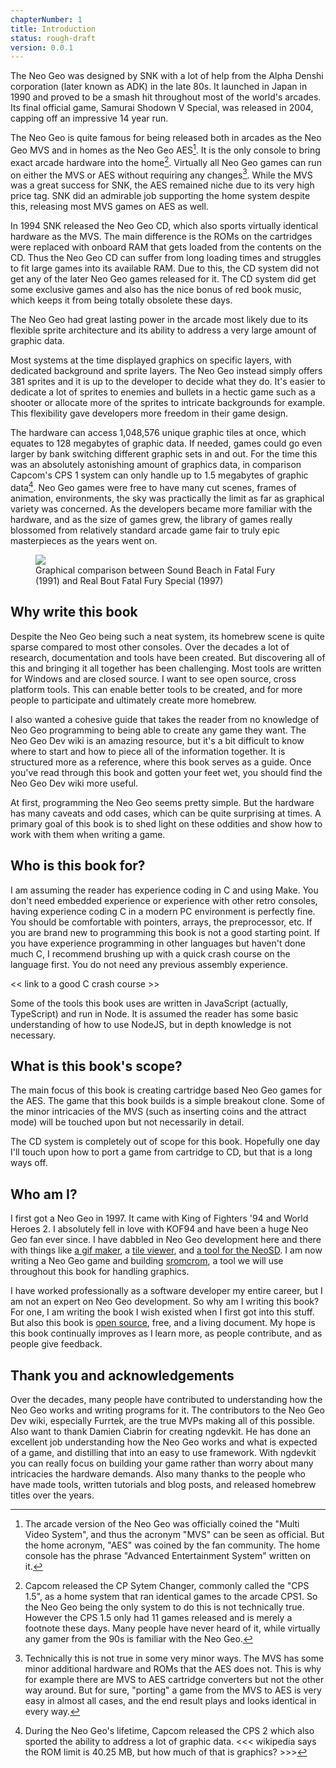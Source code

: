 ```yaml
---
chapterNumber: 1
title: Introduction
status: rough-draft
version: 0.0.1
---
```


The Neo Geo was designed by SNK with a lot of help from the Alpha Denshi corporation (later known as ADK) in the late 80s. It launched in Japan in 1990 and proved to be a smash hit throughout most of the world's arcades. Its final official game, Samurai Shodown V Special, was released in 2004, capping off an impressive 14 year run.

The Neo Geo is quite famous for being released both in arcades as the Neo Geo MVS and in homes as the Neo Geo AES[^1]. It is the only console to bring exact arcade hardware into the home[^2]. Virtually all Neo Geo games can run on either the MVS or AES without requiring any changes[^3]. While the MVS was a great success for SNK, the AES remained niche due to its very high price tag. SNK did an admirable job supporting the home system despite this, releasing most MVS games on AES as well.

In 1994 SNK released the Neo Geo CD, which also sports virtually identical hardware as the MVS. The main difference is the ROMs on the cartridges were replaced with onboard RAM that gets loaded from the contents on the CD. Thus the Neo Geo CD can suffer from long loading times and struggles to fit large games into its available RAM. Due to this, the CD system did not get any of the later Neo Geo games released for it. The CD system did get some exclusive games and also has the nice bonus of red book music, which keeps it from being totally obsolete these days.

The Neo Geo had great lasting power in the arcade most likely due to its flexible sprite architecture and its ability to address a very large amount of graphic data.

Most systems at the time displayed graphics on specific layers, with dedicated background and sprite layers. The Neo Geo instead simply offers 381 sprites and it is up to the developer to decide what they do. It's easier to dedicate a lot of sprites to enemies and bullets in a hectic game such as a shooter or allocate more of the sprites to intricate backgrounds for example. This flexibility gave developers more freedom in their game design.

The hardware can access 1,048,576 unique graphic tiles at once, which equates to 128 megabytes of graphic data. If needed, games could go even larger by bank switching different graphic sets in and out. For the time this was an absolutely astonishing amount of graphics data, in comparison Capcom's CPS 1 system can only handle up to 1.5 megabytes of graphic data[^4]. Neo Geo games were free to have many cut scenes, frames of animation, environments, the sky was practically the limit as far as graphical variety was concerned. As the developers became more familiar with the hardware, and as the size of games grew, the library of games really blossomed from relatively standard arcade game fair to truly epic masterpieces as the years went on.

<figure>
    <img src="/ff1_vs_rbs.png" />
    <figcaption>
    Graphical comparison between Sound Beach in Fatal Fury (1991) and Real Bout Fatal Fury Special (1997)
</figure>

## Why write this book

Despite the Neo Geo being such a neat system, its homebrew scene is quite sparse compared to most other consoles. Over the decades a lot of research, documentation and tools have been created. But discovering all of this and bringing it all together has been challenging. Most tools are written for Windows and are closed source. I want to see open source, cross platform tools. This can enable better tools to be created, and for more people to participate and ultimately create more homebrew.

I also wanted a cohesive guide that takes the reader from no knowledge of Neo Geo programming to being able to create any game they want. The Neo Geo Dev wiki is an amazing resource, but it's a bit difficult to know where to start and how to piece all of the information together. It is structured more as a reference, where this book serves as a guide. Once you've read through this book and gotten your feet wet, you should find the Neo Geo Dev wiki more useful.

At first, programming the Neo Geo seems pretty simple. But the hardware has many caveats and odd cases, which can be quite surprising at times. A primary goal of this book is to shed light on these oddities and show how to work with them when writing a game.

## Who is this book for?

I am assuming the reader has experience coding in C and using Make. You don't need embedded experience or experience with other retro consoles, having experience coding C in a modern PC environment is perfectly fine. You should be comfortable with pointers, arrays, the preprocessor, etc. If you are brand new to programming this book is not a good starting point. If you have experience programming in other languages but haven't done much C, I recommend brushing up with a quick crash course on the language first. You do not need any previous assembly experience.

<< link to a good C crash course >>

Some of the tools this book uses are written in JavaScript (actually, TypeScript) and run in Node. It is assumed the reader has some basic understanding of how to use NodeJS, but in depth knowledge is not necessary.

## What is this book's scope?

The main focus of this book is creating cartridge based Neo Geo games for the AES. The game that this book builds is a simple breakout clone. Some of the minor intricacies of the MVS (such as inserting coins and the attract mode) will be touched upon but not necessarily in detail.

The CD system is completely out of scope for this book. Hopefully one day I'll touch upon how to port a game from cartridge to CD, but that is a long ways off.

## Who am I?

I first got a Neo Geo in 1997. It came with King of Fighters '94 and World Heroes 2. I absolutely fell in love with KOF94 and have been a huge Neo Geo fan ever since. I have dabbled in Neo Geo development here and there with things like [a gif maker](https://mattgreer.dev/blog/extracting-neo-geo-emulator-graphics-data-to-create-animated-gifs/), a [tile viewer](https://neospriteviewer.mattgreer.dev/), and [a tool for the NeoSD](https://github.com/city41/neosdconv). I am now writing a Neo Geo game and building [sromcrom](https://github.com/city41/sromcrom), a tool we will use throughout this book for handling graphics.

I have worked professionally as a software developer my entire career, but I am not an expert on Neo Geo development. So why am I writing this book? For one, I am writing the book I wish existed when I first got into this stuff. But also this book is [open source](https://github.com/city41/neo-geo-dev-book), free, and a living document. My hope is this book continually improves as I learn more, as people contribute, and as people give feedback.

## Thank you and acknowledgements

Over the decades, many people have contributed to understanding how the Neo Geo works and writing programs for it. The contributors to the Neo Geo Dev wiki, especially Furrtek, are the true MVPs making all of this possible. Also want to thank Damien Ciabrin for creating ngdevkit. He has done an excellent job understanding how the Neo Geo works and what is expected of a game, and distilling that into an easy to use framework. With ngdevkit you can really focus on building your game rather than worry about many intricacies the hardware demands. Also many thanks to the people who have made tools, written tutorials and blog posts, and released homebrew titles over the years.

[^1]: The arcade version of the Neo Geo was officially coined the "Multi Video System", and thus the acronym "MVS" can be seen as official. But the home acronym, "AES" was coined by the fan community. The home console has the phrase "Advanced Entertainment System" written on it.
[^2]: Capcom released the CP Sytem Changer, commonly called the "CPS 1.5", as a home system that ran identical games to the arcade CPS1. So the Neo Geo being the only system to do this is not technically true. However the CPS 1.5 only had 11 games released and is merely a footnote these days. Many people have never heard of it, while virtually any gamer from the 90s is familiar with the Neo Geo.
[^3]: Technically this is not true in some very minor ways. The MVS has some minor additional hardware and ROMs that the AES does not. This is why for example there are MVS to AES cartridge converters but not the other way around. But for sure, "porting" a game from the MVS to AES is very easy in almost all cases, and the end result plays and looks identical in every way.
[^4]:
    During the Neo Geo's lifetime, Capcom released the CPS 2 which also sported the ability to address a lot of graphic data.
    <<< wikipedia says the ROM limit is 40.25 MB, but how much of that is graphics? >>>
